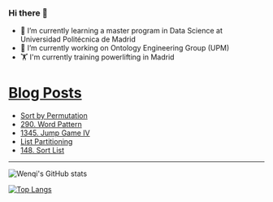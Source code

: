 ### Hi there 👋

- 🌱 I’m currently learning a master program in Data Science at Universidad Politécnica de Madrid
- 🔭 I’m currently working on Ontology Engineering Group (UPM) 
- 🏋️ I'm currently training powerlifting in Madrid

# [Blog Posts](https://www.dev.to/jiangwenqi)
<!-- BLOG-POST-LIST:START -->
- [Sort by Permutation](https://dev.to/jiangwenqi/sort-by-permutation-2c89)
- [290. Word Pattern](https://dev.to/jiangwenqi/290-word-pattern-1o18)
- [1345. Jump Game IV](https://dev.to/jiangwenqi/1345-jump-game-iv-n2k)
- [List Partitioning](https://dev.to/jiangwenqi/list-partitioning-13b1)
- [148. Sort List](https://dev.to/jiangwenqi/148-sort-list-50gp)
<!-- BLOG-POST-LIST:END -->


---

![Wenqi's GitHub stats](https://github-readme-stats.vercel.app/api?username=jiangwenqi&show_icons=true&count_private=true)

[![Top Langs](https://github-readme-stats.vercel.app/api/top-langs/?username=jiangwenqi&layout=compact)](https://github.com/jiangwenqi/github-readme-stats)
